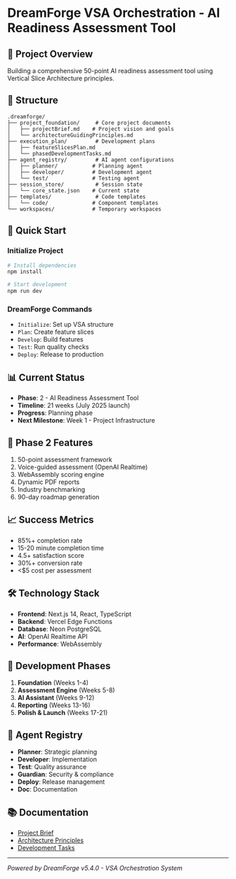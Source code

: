 # DreamForge VSA Orchestration - AI Readiness Assessment Tool

## 🎯 Project Overview
Building a comprehensive 50-point AI readiness assessment tool using Vertical Slice Architecture principles.

## 📁 Structure
```
.dreamforge/
├── project_foundation/     # Core project documents
│   ├── projectBrief.md    # Project vision and goals
│   └── architectureGuidingPrinciples.md
├── execution_plan/         # Development plans
│   ├── featureSlicesPlan.md
│   └── phasedDevelopmentTasks.md
├── agent_registry/         # AI agent configurations
│   ├── planner/           # Planning agent
│   ├── developer/         # Development agent
│   └── test/              # Testing agent
├── session_store/          # Session state
│   └── core_state.json    # Current state
├── templates/              # Code templates
│   └── code/              # Component templates
└── workspaces/            # Temporary workspaces
```

## 🚀 Quick Start

### Initialize Project
```bash
# Install dependencies
npm install

# Start development
npm run dev
```

### DreamForge Commands
- `Initialize`: Set up VSA structure
- `Plan`: Create feature slices
- `Develop`: Build features
- `Test`: Run quality checks
- `Deploy`: Release to production

## 📊 Current Status
- **Phase**: 2 - AI Readiness Assessment Tool
- **Timeline**: 21 weeks (July 2025 launch)
- **Progress**: Planning phase
- **Next Milestone**: Week 1 - Project Infrastructure

## 🎯 Phase 2 Features
1. 50-point assessment framework
2. Voice-guided assessment (OpenAI Realtime)
3. WebAssembly scoring engine
4. Dynamic PDF reports
5. Industry benchmarking
6. 90-day roadmap generation

## 📈 Success Metrics
- 85%+ completion rate
- 15-20 minute completion time
- 4.5+ satisfaction score
- 30%+ conversion rate
- <$5 cost per assessment

## 🛠️ Technology Stack
- **Frontend**: Next.js 14, React, TypeScript
- **Backend**: Vercel Edge Functions
- **Database**: Neon PostgreSQL
- **AI**: OpenAI Realtime API
- **Performance**: WebAssembly

## 📝 Development Phases
1. **Foundation** (Weeks 1-4)
2. **Assessment Engine** (Weeks 5-8)
3. **AI Assistant** (Weeks 9-12)
4. **Reporting** (Weeks 13-16)
5. **Polish & Launch** (Weeks 17-21)

## 🤖 Agent Registry
- **Planner**: Strategic planning
- **Developer**: Implementation
- **Test**: Quality assurance
- **Guardian**: Security & compliance
- **Deploy**: Release management
- **Doc**: Documentation

## 📚 Documentation
- [Project Brief](project_foundation/projectBrief.md)
- [Architecture Principles](project_foundation/architectureGuidingPrinciples.md)
- [Development Tasks](execution_plan/phasedDevelopmentTasks.md)

---
*Powered by DreamForge v5.4.0 - VSA Orchestration System*